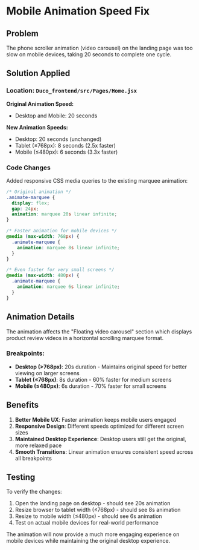 # Mobile Animation Speed Fix

## Problem
The phone scroller animation (video carousel) on the landing page was too slow on mobile devices, taking 20 seconds to complete one cycle.

## Solution Applied

### Location: `Duco_frontend/src/Pages/Home.jsx`

**Original Animation Speed:**
- Desktop and Mobile: 20 seconds

**New Animation Speeds:**
- Desktop: 20 seconds (unchanged)
- Tablet (≤768px): 8 seconds (2.5x faster)
- Mobile (≤480px): 6 seconds (3.3x faster)

### Code Changes

Added responsive CSS media queries to the existing marquee animation:

```css
/* Original animation */
.animate-marquee {
  display: flex;
  gap: 24px;
  animation: marquee 20s linear infinite;
}

/* Faster animation for mobile devices */
@media (max-width: 768px) {
  .animate-marquee {
    animation: marquee 8s linear infinite;
  }
}

/* Even faster for very small screens */
@media (max-width: 480px) {
  .animate-marquee {
    animation: marquee 6s linear infinite;
  }
}
```

## Animation Details

The animation affects the "Floating video carousel" section which displays product review videos in a horizontal scrolling marquee format.

### Breakpoints:
- **Desktop (>768px)**: 20s duration - Maintains original speed for better viewing on larger screens
- **Tablet (≤768px)**: 8s duration - 60% faster for medium screens
- **Mobile (≤480px)**: 6s duration - 70% faster for small screens

## Benefits

1. **Better Mobile UX**: Faster animation keeps mobile users engaged
2. **Responsive Design**: Different speeds optimized for different screen sizes
3. **Maintained Desktop Experience**: Desktop users still get the original, more relaxed pace
4. **Smooth Transitions**: Linear animation ensures consistent speed across all breakpoints

## Testing

To verify the changes:
1. Open the landing page on desktop - should see 20s animation
2. Resize browser to tablet width (≤768px) - should see 8s animation
3. Resize to mobile width (≤480px) - should see 6s animation
4. Test on actual mobile devices for real-world performance

The animation will now provide a much more engaging experience on mobile devices while maintaining the original desktop experience.